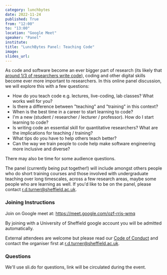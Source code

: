 ```yaml
---
category: lunchbytes
date: 2022-11-24
published: True
from: "12:00"
to: "13:00"
location: "Google Meet"
speaker: "Panel"
institute:
title: "LunchBytes Panel: Teaching Code"
image:
slides_url:
---
```


As code and software become an ever bigger part of research (its likely that [around 1/3 of researchers write code](https://rse.shef.ac.uk/sssurvey/)), coding and other digital skills become ever more important to researchers. In this online panel discussion, we will explore this with a few questions:

- How do you teach code e.g. lectures, live-coding, lab classes? What works well for you?
- Is there a difference between "teaching" and "training" in this context?
- When is the best time in a career to start learning to code?
- I'm a new (student / researcher / lecturer / professor). How do I start learning to code?
- Is writing code an essential skill for quantitative researchers? What are the implications for teaching / training?
- What tips do you have to help others teach better?
- Can the way we train people to code help make software engineering more inclusive and diverse?

There may also be time for some audience questions.

The panel (currently being put together!) will include amongst others people who do short training courses and those involved with undergraduate teaching over long timescales, across a few research areas, maybe some people who are learning as well. If you'd like to be on the panel, please contact [r.d.turner@sheffield.ac.uk](mailto:r.d.turner@sheffield.ac.uk).

### Joining Instructions
Join on Google meet at: <https://meet.google.com/ozf-rrjs-wmq>

By joining with a University of Sheffield google account you will be admitted automatically.

External attendees are welcome but please read our [Code of Conduct](code_of_conduct) and contact the organiser first at [r.d.turner@sheffield.ac.uk](mailto:r.d.turner@sheffield.ac.uk).

### Questions

We'll use sli.do for questions, link will be circulated during the event.
